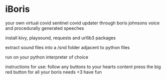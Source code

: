 # iBoris
your own virtual covid sentinel 
covid updater through boris johnsons voice and procedurally generated speeches


install kivy, playsound, requests and urllib3 packages

extract sound files into a /snd folder adjacent to python files

run on your python interpreter of choice




instructions for use:
follow any buttons to your hearts content
press the big red button for all your boris needs
<3 have fun
